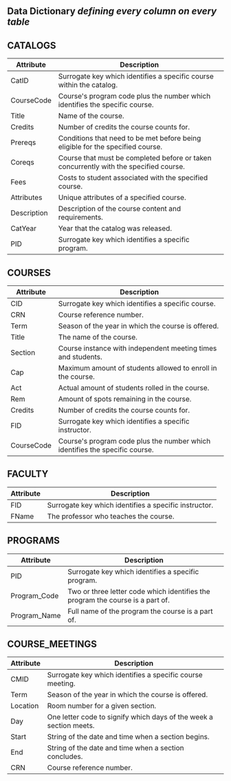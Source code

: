 ## Data Dictionary _defining every column on every table_

## CATALOGS
| Attribute | Description |
| --- | --- |
| CatID | Surrogate key which identifies a specific course within the catalog. |
| CourseCode | Course's program code plus the number which identifies the specific course. |
| Title | Name of the course. |
| Credits | Number of credits the course counts for. |
| Prereqs | Conditions that need to be met before being eligible for the specified course. |
| Coreqs | Course that must be completed before or taken concurrently with the specified course. |
| Fees | Costs to student associated with the specified course. |
| Attributes | Unique attributes of a specified course. |
| Description | Description of the course content and requirements. |
| CatYear | Year that the catalog was released. |
| PID | Surrogate key which identifies a specific program. |

## COURSES 
| Attribute | Description |
| --- | --- |
| CID | Surrogate key which identifies a specific course. |
| CRN | Course reference number. |
| Term | Season of the year in which the course is offered. |
| Title | The name of the course. |
| Section | Course instance with independent meeting times and students. |
| Cap | Maximum amount of students allowed to enroll in the course. |
| Act | Actual amount of students rolled in the course. |
| Rem | Amount of spots remaining in the course. |
| Credits | Number of credits the course counts for. |
| FID | Surrogate key which identifies a specific instructor.|
| CourseCode | Course's program code plus the number which identifies the specific course. |

## FACULTY 
| Attribute | Description |
| --- | --- |
| FID | Surrogate key which identifies a specific instructor.|
| FName | The professor who teaches the course. |

## PROGRAMS
| Attribute | Description |
| --- | --- |
| PID | Surrogate key which identifies a specific program.|
| Program_Code | Two or three letter code which identifies the program the course is a part of. |
| Program_Name | Full name of the program the course is a part of. |


## COURSE_MEETINGS 
| Attribute | Description |
| --- | --- |
| CMID | Surrogate key which identifies a specific course meeting. |
| Term | Season of the year in which the course is offered. |
| Location | Room number for a given section. |
| Day | One letter code to signify which days of the week a section meets. |
| Start | String of the date and time when a section begins. |
| End | String of the date and time when a section concludes. |
| CRN | Course reference number. |
